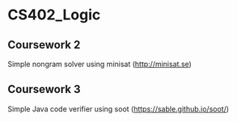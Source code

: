 # CS402_Logic

## Coursework 2
Simple nongram solver using minisat (http://minisat.se)

## Coursework 3
Simple Java code verifier using soot (https://sable.github.io/soot/)
